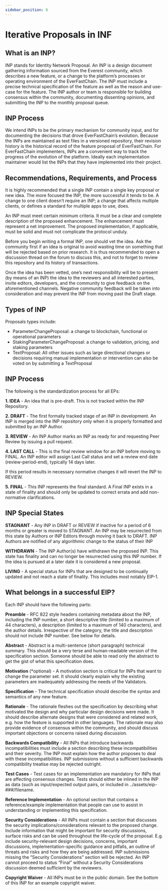 ```yaml
---
sidebar_position: 6
---
```


# Iterative Proposals in INF

## What is an INP?

INP stands for Identity Network Proposal. An INP is a design document gathering information sourced from the Everest community, which describes a new feature, or a change to the platform’s processes or operating environment of the EverFastChain. The INP must include a precise technical specification of the feature as well as the reason and use-case for the feature. The INP author or team is responsible for building consensus within the community, documenting dissenting opinions, and submitting the INP to the monthly proposal queue.

## INP Process

We intend INPs to be the primary mechanism for community input, and for documenting the decisions that drove EverFastChain’s evolution. Because the INPs are maintained as text files in a versioned repository, their revision history is the historical record of the feature proposal of EverFastChain.
For EverFastChain implementers, INPs are a convenient way to track the progress of the evolution of the platform. Ideally each implementation maintainer would list the INPs that they have implemented into their project.

## Recommendations, Requirements, and Process

It is highly recommended that a single INP contain a single key proposal or new idea. The more focused the INP, the more successful it tends to be. A change to one client doesn’t require an INP; a change that affects multiple clients, or defines a standard for multiple apps to use, does.

An INP must meet certain minimum criteria. It must be a clear and complete description of the proposed enhancement. The enhancement must represent a net improvement. The proposed implementation, if applicable, must be solid and must not complicate the protocol unduly.

Before you begin writing a formal INP, one should vet the idea. Ask the community first if an idea is original to avoid wasting time on something that will be rejected based on prior research. It is thus recommended to open a discussion thread on the forum to discuss this, and not to forget to review this repository and its history of transactions.

Once the idea has been vetted, one’s next responsibility will be to present (by means of an INP) the idea to the reviewers and all interested parties, invite editors, developers, and the community to give feedback on the aforementioned channels. Negative community feedback will be taken into consideration and may prevent the INP from moving past the Draft stage.

## Types of INP

Proposals types include:

- ParameterChangeProposal: a change to blockchain, functional or operational parameters
- StakingParameterChangeProposal: a change to validation, pricing, and staking parameters
- TextProposal: All other issues such as large directional changes or decisions requiring manual implementation or intervention can also be voted on by submitting a TextProposal

## INP Process

The following is the standardization process for all EPs:

**1. IDEA** - An idea that is pre-draft. This is not tracked within the INP Repository.

**2. DRAFT** - The first formally tracked stage of an INP in development. An INP is merged into the INP repository only when it is properly formatted and submitted by an INP Author.

**3. REVIEW** - An INP Author marks an INP as ready for and requesting Peer Review by issuing a pull request.

**4. LAST CALL** - This is the final review window for an INP before moving to FINAL. An INP editor will assign Last Call status and set a review end date (review-period-end), typically 14 days later.

If this period results in necessary normative changes it will revert the INP to REVIEW.

**5. FINAL** - This INP represents the final standard. A Final INP exists in a state of finality and should only be updated to correct errata and add non-normative clarifications.

## INP Special States

**STAGNANT** - Any INP in DRAFT or REVIEW if inactive for a period of 6 months or greater is moved to STAGNANT. An INP may be resurrected from this state by Authors or INP Editors through moving it back to DRAFT.
INP Authors are notified of any algorithmic change to the status of their INP

**WITHDRAWN** - The INP Author(s) have withdrawn the proposed INP. This state has finality and can no longer be resurrected using this INP number. If the idea is pursued at a later date it is considered a new proposal.

**LIVING** - A special status for INPs that are designed to be continually updated and not reach a state of finality. This includes most notably EIP-1.

## What belongs in a successful EIP?

Each INP should have the following parts:

**Preamble** - RFC 822 style headers containing metadata about the INP, including the INP number, a short descriptive title (limited to a maximum of 44 characters), a description (limited to a maximum of 140 characters), and the author details. Irrespective of the category, the title and description should not include INP number. See below for details.

**Abstract** - Abstract is a multi-sentence (short paragraph) technical summary. This should be a very terse and human-readable version of the specification section. Someone should be able to read only the abstract to get the gist of what this specification does.

**Motivation** (\*optional) - A motivation section is critical for INPs that want to change the parameter set. It should clearly explain why the existing parameters are inadequately addressing the needs of the Validators.

**Specification** - The technical specification should describe the syntax and semantics of any new feature.

**Rationale** - The rationale fleshes out the specification by describing what motivated the design and why particular design decisions were made. It should describe alternate designs that were considered and related work, e.g. how the feature is supported in other languages. The rationale may also provide evidence of consensus within the community, and should discuss important objections or concerns raised during discussion.

**Backwards Compatibility** - All INPs that introduce backwards incompatibilities must include a section describing these incompatibilities and their severity. The INP must explain how the author proposes to deal with these incompatibilities. INP submissions without a sufficient backwards compatibility treatise may be rejected outright.

**Test Cases** - Test cases for an implementation are mandatory for INPs that are affecting consensus changes. Tests should either be inlined in the INP as data (such as input/expected output pairs, or included in ../assets/eip-###/filename.

**Reference Implementation** - An optional section that contains a reference/example implementation that people can use to assist in understanding or implementing this specification.

**Security Considerations** - All INPs must contain a section that discusses the security implications/considerations relevant to the proposed change. Include information that might be important for security discussions, surface risks and can be used throughout the life-cycle of the proposal. E.g. include security-relevant design decisions, concerns, important discussions, implementation-specific guidance and pitfalls, an outline of threats and risks and how they are being addressed. INP submissions missing the “Security Considerations” section will be rejected. An INP cannot proceed to status “Final” without a Security Considerations discussion deemed sufficient by the reviewers.

**Copyright Waiver** - All INPs must be in the public domain. See the bottom of this INP for an example copyright waiver.
